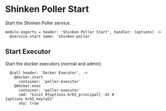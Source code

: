 
# Shinken Poller Start

Start the Shinken Poller service.

    module.exports = header: 'Shinken Poller Start', handler: (options) ->
      @service.start name: 'shinken-poller'

## Start Executor

Start the docker executors (normal and admin)

      @call header: 'Docker Executor', ->
        @docker.start
          container: 'poller-executor'
        @docker.exec
          container: 'poller-executor'
          cmd: "kinit #{options.krb5_principal} -kt #{options.krb5_keytab}"
          shy: true
